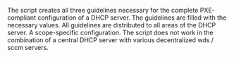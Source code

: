The script creates all three guidelines necessary for the complete PXE-compliant configuration of a DHCP server.
    The guidelines are filled with the necessary values.
    All guidelines are distributed to all areas of the DHCP server. A scope-specific configuration.
   The script does not work in the combination of a central DHCP server with various decentralized wds / sccm servers.